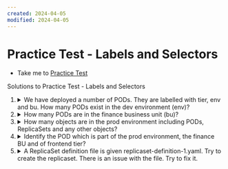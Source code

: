 ```yaml
---
created: 2024-04-05
modified: 2024-04-05
---
```

# Practice Test - Labels and Selectors
  - Take me to [Practice Test](https://kodekloud.com/topic/practice-test-labels-and-selectors/)

Solutions to Practice Test - Labels and Selectors
1.  <details>
    <summary>We have deployed a number of PODs. They are labelled with tier, env and bu. How many PODs exist in the dev environment (env)?</summary>

    Here we are filtering pods by the value olf a label

    ```
    kubectl get pods --selector env=dev
    ```

    Count the pods (if any)

    </details>

1.  <details>
    <summary>How many PODs are in the finance business unit (bu)?</summary>

    Similarly ...

    ```
    kubectl get pods --selector bu=finance
    ```

    Count the pods (if any)
    </details>

1.  <details>
    <summary>How many objects are in the prod environment including PODs, ReplicaSets and any other objects?</summary>

    ```
    kubectl get all --selector env=prod
    ```

    Count everything (if anything)
    </details>

1.  <details>
    <summary>Identify the POD which is part of the prod environment, the finance BU and of frontend tier?</summary>

    We can combine label expressions with comma. Only items with _all_ the given label/value pairs will be returned, i.e. it is an `and` condition.

    ```
    kubectl get all --selector env=prod,bu=finance,tier=frontend
    ```
    </details>

1. <details>
   <summary>A ReplicaSet definition file is given replicaset-definition-1.yaml. Try to create the replicaset. There is an issue with the file. Try to fix it.</summary>

   ```
   kubectl create -f replicaset-definition-1.yaml
   ```

   Note the error message.

   Selector matchLabels should match with POD labels - Update `replicaset-definition-2.yaml`

   The values for labels on lines 9 and 13 should match.

   ```
   $ kubectl create -f replicaset-definition-2.yaml
   ```
   </details>

